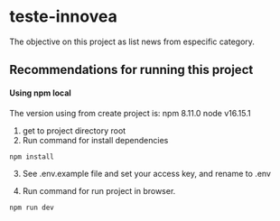 # teste-innovea

The objective on this project as list news from especific category.

## Recommendations for running this project
#### Using npm local 
The version using from create project is:
npm 8.11.0
node v16.15.1
1. get to project directory root
2. Run command for install dependencies
```sh
npm install
```
3. See .env.example file and set your access key, and rename to .env

4. Run command for run project in browser.
```sh
npm run dev
```
